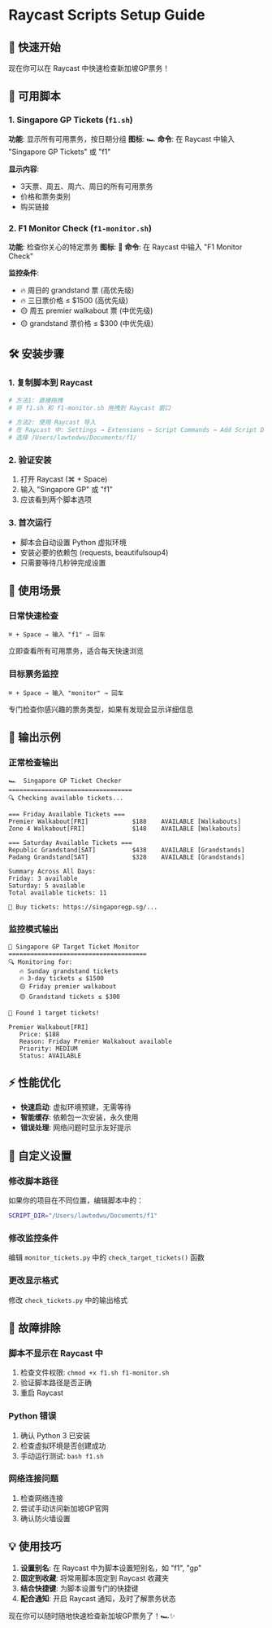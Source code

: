 # Raycast Scripts Setup Guide

## 🚀 快速开始

现在你可以在 Raycast 中快速检查新加坡GP票务！

## 📜 可用脚本

### 1. Singapore GP Tickets (`f1.sh`)
**功能**: 显示所有可用票务，按日期分组
**图标**: 🏎️
**命令**: 在 Raycast 中输入 "Singapore GP Tickets" 或 "f1"

**显示内容**:
- 3天票、周五、周六、周日的所有可用票务
- 价格和票务类别
- 购买链接

### 2. F1 Monitor Check (`f1-monitor.sh`)  
**功能**: 检查你关心的特定票务
**图标**: 🎯
**命令**: 在 Raycast 中输入 "F1 Monitor Check"

**监控条件**:
- 🔥 周日的 grandstand 票 (高优先级)
- 🔥 三日票价格 ≤ $1500 (高优先级)
- 🟡 周五 premier walkabout 票 (中优先级)
- 🟡 grandstand 票价格 ≤ $300 (中优先级)

## 🛠️ 安装步骤

### 1. 复制脚本到 Raycast
```bash
# 方法1: 直接拖拽
# 将 f1.sh 和 f1-monitor.sh 拖拽到 Raycast 窗口

# 方法2: 使用 Raycast 导入
# 在 Raycast 中: Settings → Extensions → Script Commands → Add Script Directory
# 选择 /Users/lawtedwu/Documents/f1/
```

### 2. 验证安装
1. 打开 Raycast (⌘ + Space)
2. 输入 "Singapore GP" 或 "f1"
3. 应该看到两个脚本选项

### 3. 首次运行
- 脚本会自动设置 Python 虚拟环境
- 安装必要的依赖包 (requests, beautifulsoup4)
- 只需要等待几秒钟完成设置

## 🎯 使用场景

### 日常快速检查
```
⌘ + Space → 输入 "f1" → 回车
```
立即查看所有可用票务，适合每天快速浏览

### 目标票务监控
```
⌘ + Space → 输入 "monitor" → 回车  
```
专门检查你感兴趣的票务类型，如果有发现会显示详细信息

## 📱 输出示例

### 正常检查输出
```
🏎️  Singapore GP Ticket Checker
==================================
🔍 Checking available tickets...

=== Friday Available Tickets ===
Premier Walkabout[FRI]            $188    AVAILABLE [Walkabouts]
Zone 4 Walkabout[FRI]             $148    AVAILABLE [Walkabouts]

=== Saturday Available Tickets ===
Republic Grandstand[SAT]          $438    AVAILABLE [Grandstands]
Padang Grandstand[SAT]            $328    AVAILABLE [Grandstands]

Summary Across All Days:
Friday: 3 available
Saturday: 5 available
Total available tickets: 11

🔗 Buy tickets: https://singaporegp.sg/...
```

### 监控模式输出
```
🎯 Singapore GP Target Ticket Monitor
======================================
🔍 Monitoring for:
   🔥 Sunday grandstand tickets
   🔥 3-day tickets ≤ $1500
   🟡 Friday premier walkabout
   🟡 Grandstand tickets ≤ $300

🎯 Found 1 target tickets!

Premier Walkabout[FRI]
   Price: $188
   Reason: Friday Premier Walkabout available
   Priority: MEDIUM
   Status: AVAILABLE
```

## ⚡ 性能优化

- **快速启动**: 虚拟环境预建，无需等待
- **智能缓存**: 依赖包一次安装，永久使用
- **错误处理**: 网络问题时显示友好提示

## 🔧 自定义设置

### 修改脚本路径
如果你的项目在不同位置，编辑脚本中的：
```bash
SCRIPT_DIR="/Users/lawtedwu/Documents/f1"
```

### 修改监控条件
编辑 `monitor_tickets.py` 中的 `check_target_tickets()` 函数

### 更改显示格式
修改 `check_tickets.py` 中的输出格式

## 🚨 故障排除

### 脚本不显示在 Raycast 中
1. 检查文件权限: `chmod +x f1.sh f1-monitor.sh`
2. 验证脚本路径是否正确
3. 重启 Raycast

### Python 错误
1. 确认 Python 3 已安装
2. 检查虚拟环境是否创建成功
3. 手动运行测试: `bash f1.sh`

### 网络连接问题
1. 检查网络连接
2. 尝试手动访问新加坡GP官网
3. 确认防火墙设置

## 💡 使用技巧

1. **设置别名**: 在 Raycast 中为脚本设置短别名，如 "f1", "gp"
2. **固定到收藏**: 将常用脚本固定到 Raycast 收藏夹
3. **结合快捷键**: 为脚本设置专门的快捷键
4. **配合通知**: 开启 Raycast 通知，及时了解票务状态

现在你可以随时随地快速检查新加坡GP票务了！🏎️✨